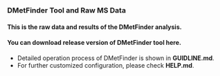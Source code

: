 ### DMetFinder Tool and Raw MS Data

#### This is the raw data and results of the DMetFinder analysis.

#### You can download release version of DMetFinder tool here.

* Detailed operation process of DMetFinder is shown in **GUIDLINE.md**.
* For further customized configuration, please check **HELP.md**.